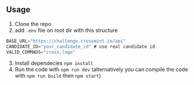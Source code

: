 ## Usage

1. Clone the repo
2. add `.env` file on root dir with this structure
```jsx
BASE_URL="https://challenge.crossmint.io/api"
CANDIDATE_ID="your_candidate_id" # use real candidate id
VALID_COMMADS="cross,logo"
```
3. Install dependecies `npm install`
4. Run the code with `npm run dev` (alternatively you can compile the code with `npm run build` then `npm start`)
